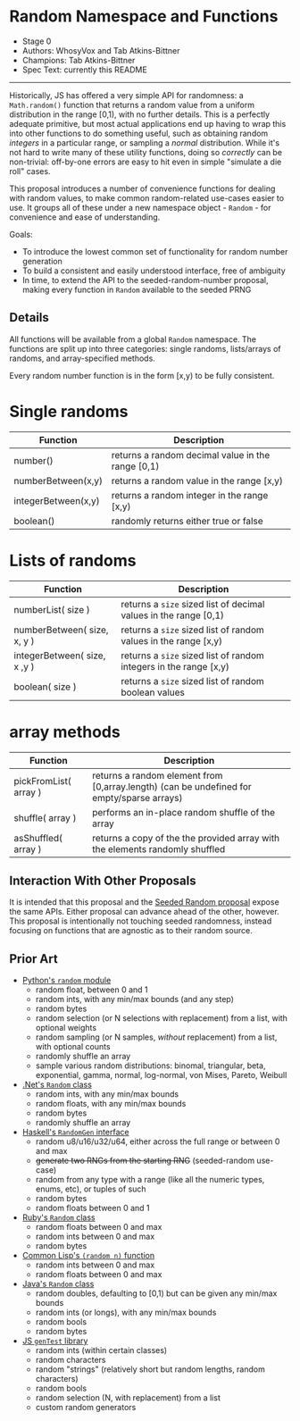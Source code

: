 # Random Namespace and Functions

* Stage 0
* Authors: WhosyVox and Tab Atkins-Bittner
* Champions: Tab Atkins-Bittner
* Spec Text: currently this README

-----

Historically, JS has offered a very simple API for randomness: a `Math.random()` function that returns a random value from a uniform distribution in the range [0,1), with no further details. This is a perfectly adequate primitive, but most actual applications end up having to wrap this into other functions to do something useful, such as obtaining random *integers* in a particular range, or sampling a *normal* distribution. While it's not hard to write many of these utility functions, doing so *correctly* can be non-trivial: off-by-one errors are easy to hit even in simple "simulate a die roll" cases.

This proposal introduces a number of convenience functions for dealing with random values, to make common random-related use-cases easier to use. It groups all of these under a new namespace object - `Random` - for convenience and ease of understanding.

Goals:
* To introduce the lowest common set of functionality for random number generation
* To build a consistent and easily understood interface, free of ambiguity
* In time, to extend the API to the seeded-random-number proposal, making every function in `Random` available to the seeded PRNG


## Details

All functions will be available from a global `Random` namespace.
The functions are split up into three categories: single randoms, lists/arrays of randoms, and array-specified methods.

Every random number function is in the form [x,y) to be fully consistent.


# Single randoms
|Function           | Description|
|-------------------|------------|
number()            | returns a random decimal value in the range [0,1) |
numberBetween(x,y)  | returns a random value in the range [x,y)         |
integerBetween(x,y) | returns a random integer in the range [x,y)       |
boolean()           | randomly returns either true or false             |

# Lists of randoms
|Function                    | Description|
|----------------------------|------------|
numberList( size )           | returns a `size` sized list of decimal values in the range [0,1)  |
numberBetween( size, x, y )  | returns a `size` sized list of random values in the range [x,y)   |
integerBetween( size, x ,y ) | returns a `size` sized list of random integers in the range [x,y) |
boolean( size )              | returns a `size` sized list of random boolean values              |

# array methods
|Function             | Description|
|---------------------|------------|
pickFromList( array ) | returns a random element from [0,array.length) (can be undefined for empty/sparse arrays) |
shuffle( array )      | performs an in-place random shuffle of the array                                          |
asShuffled( array )   | returns a copy of the the provided array with the elements randomly shuffled              |

## Interaction With Other Proposals

It is intended that this proposal and the [Seeded Random proposal](https://github.com/tc39/proposal-seeded-random/) expose the same APIs. Either proposal can advance ahead of the other, however. This proposal is intentionally not touching seeded randomness, instead focusing on functions that are agnostic as to their random source.

## Prior Art

* [Python's `random` module](https://docs.python.org/3/library/random.html)
    * random float, between 0 and 1
    * random ints, with any min/max bounds (and any step)
    * random bytes
    * random selection (or N selections with replacement) from a list, with optional weights
    * random sampling (or N samples, *without* replacement) from a list, with optional counts
    * randomly shuffle an array
    * sample various random distributions: binomal, triangular, beta, exponential, gamma, normal, log-normal, von Mises, Pareto, Weibull
* [.Net's `Random` class](https://learn.microsoft.com/en-us/dotnet/api/system.random?view=net-8.0)
    * random ints, with any min/max bounds
    * random floats, with any min/max bounds
    * random bytes
    * randomly shuffle an array
* [Haskell's `RandomGen` interface](https://hackage.haskell.org/package/random-1.2.1.2/docs/System-Random.html)
    * random u8/u16/u32/u64, either across the full range or between 0 and max
    * <s>generate two RNGs from the starting RNG</s> (seeded-random use-case)
    * random from any type with a range (like all the numeric types, enums, etc), or tuples of such
    * random bytes
    * random floats between 0 and 1
* [Ruby's `Random` class](https://ruby-doc.org/core-2.4.0/Random.html)
    * random floats between 0 and max
    * random ints between 0 and max
    * random bytes
* [Common Lisp's `(random n)` function]([https://www.cs.cmu.edu/Groups/AI/html/cltl/clm/node133.html](http://clhs.lisp.se/Body/f_random.htm))
    * random ints between 0 and max
    * random floats between 0 and max
* [Java's `Random` class](https://docs.oracle.com/javase/8/docs/api/java/util/Random.html)
    * random doubles, defaulting to [0,1) but can be given any min/max bounds
    * random ints (or longs), with any min/max bounds
    * random bools
    * random bytes
* [JS `genTest` library](https://www.npmjs.com/package/gentest)
    * random ints (within certain classes)
    * random characters
    * random "strings" (relatively short but random lengths, random characters)
    * random bools
    * random selection (N, with replacement) from a list
    * custom random generators
